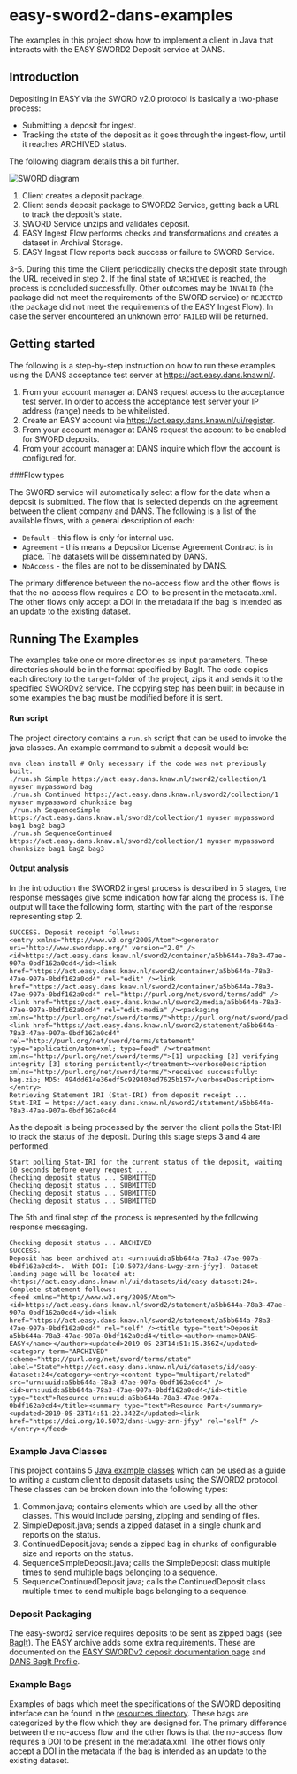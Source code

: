 easy-sword2-dans-examples
=========================

The examples in this project show how to implement a client in Java that interacts with the EASY SWORD2 Deposit service at DANS. 

Introduction
--------------------

Depositing in EASY via the SWORD v2.0 protocol is basically a two-phase process:

* Submitting a deposit for ingest.
* Tracking the state of the deposit as it goes through the ingest-flow, until it reaches ARCHIVED status.

The following diagram details this a bit further.

![SWORD diagram](https://easy.dans.knaw.nl/doc/img/sword2.png)

1. Client creates a deposit package.
2. Client sends deposit package to SWORD2 Service, getting back a URL to track the deposit's state.
3. SWORD Service unzips and validates deposit.
4. EASY Ingest Flow performs checks and transformations and creates a dataset in Archival Storage.
5. EASY Ingest Flow reports back success or failure to SWORD Service.

3-5. During this time the Client periodically checks the deposit state through the URL received in step 2. If the final state of `ARCHIVED` is reached, the process is concluded successfully. Other outcomes may be `INVALID` (the package did not meet the requirements of the SWORD service) or `REJECTED` (the package did not meet the requirements of the EASY Ingest Flow). In case the server encountered an unknown error `FAILED` will be returned. 



Getting started
-------------------------------------

The following is a step-by-step instruction on how to run these examples using the DANS
acceptance test server at https://act.easy.dans.knaw.nl/. 

1. From your account manager at DANS request access to the acceptance test server. In order to access the acceptance test server your IP address (range) needs to be whitelisted.
2. Create an EASY account via https://act.easy.dans.knaw.nl/ui/register.
3. From your account manager at DANS request the account to be enabled for SWORD deposits.
4. From your account manager at DANS inquire which flow the account is configured for.


###Flow types

The SWORD service will automatically select a flow for the data when a deposit is submitted. The flow that is selected depends on the agreement between the client company and DANS. The following is a list of the available flows, with a general description of each:

* `Default` - this flow is only for internal use.
* `Agreement` - this means a Depositor License Agreement Contract is in place. The datasets will be disseminated by DANS.
* `NoAccess` - the files are not to be disseminated by DANS. 

The primary difference between the no-access flow and the other flows is that the no-access flow requires a DOI to be present in the metadata.xml.
The other flows only accept a DOI in the metadata if the bag is intended as an update to the existing dataset.


Running The Examples
--------------------


The examples take one or more directories as input parameters. These directories should be in the format specified by BagIt. The code copies each directory to the `target`-folder of the project, zips it and sends it to the specified SWORDv2 service. The copying step has been built in because in some examples the bag must be modified before it is sent.


#### Run script

The project directory contains a `run.sh` script that can be used to invoke the java classes. An example command to submit a deposit would be: 

	mvn clean install # Only necessary if the code was not previously built.
	./run.sh Simple https://act.easy.dans.knaw.nl/sword2/collection/1 myuser mypassword bag
	./run.sh Continued https://act.easy.dans.knaw.nl/sword2/collection/1 myuser mypassword chunksize bag
	./run.sh SequenceSimple https://act.easy.dans.knaw.nl/sword2/collection/1 myuser mypassword bag1 bag2 bag3
	./run.sh SequenceContinued https://act.easy.dans.knaw.nl/sword2/collection/1 myuser mypassword chunksize bag1 bag2 bag3

#### Output analysis

In the introduction the SWORD2 ingest process is described in 5 stages, the response messages give some indication how far along the process is. The output will take the following form, starting with the part of the response representing step 2.

	SUCCESS. Deposit receipt follows:
	<entry xmlns="http://www.w3.org/2005/Atom"><generator uri="http://www.swordapp.org/" version="2.0" /><id>https://act.easy.dans.knaw.nl/sword2/container/a5bb644a-78a3-47ae-907a-0bdf162a0cd4</id><link href="https://act.easy.dans.knaw.nl/sword2/container/a5bb644a-78a3-47ae-907a-0bdf162a0cd4" rel="edit" /><link href="https://act.easy.dans.knaw.nl/sword2/container/a5bb644a-78a3-47ae-907a-0bdf162a0cd4" rel="http://purl.org/net/sword/terms/add" /><link href="https://act.easy.dans.knaw.nl/sword2/media/a5bb644a-78a3-47ae-907a-0bdf162a0cd4" rel="edit-media" /><packaging xmlns="http://purl.org/net/sword/terms/">http://purl.org/net/sword/package/BagIt</packaging><link href="https://act.easy.dans.knaw.nl/sword2/statement/a5bb644a-78a3-47ae-907a-0bdf162a0cd4" rel="http://purl.org/net/sword/terms/statement" type="application/atom+xml; type=feed" /><treatment xmlns="http://purl.org/net/sword/terms/">[1] unpacking [2] verifying integrity [3] storing persistently</treatment><verboseDescription xmlns="http://purl.org/net/sword/terms/">received successfully: bag.zip; MD5: 494dd614e36edf5c929403ed7625b157</verboseDescription></entry>
	Retrieving Statement IRI (Stat-IRI) from deposit receipt ...
	Stat-IRI = https://act.easy.dans.knaw.nl/sword2/statement/a5bb644a-78a3-47ae-907a-0bdf162a0cd4

As the deposit is being processed by the server the client polls the Stat-IRI to track the status of the deposit. During this stage steps 3 and 4 are performed. 
	
	Start polling Stat-IRI for the current status of the deposit, waiting 10 seconds before every request ...
	Checking deposit status ... SUBMITTED
	Checking deposit status ... SUBMITTED
	Checking deposit status ... SUBMITTED
	Checking deposit status ... SUBMITTED

The 5th and final step of the process is represented by the following response messaging.

	Checking deposit status ... ARCHIVED
	SUCCESS.
	Deposit has been archived at: <urn:uuid:a5bb644a-78a3-47ae-907a-0bdf162a0cd4>.  With DOI: [10.5072/dans-Lwgy-zrn-jfyy]. Dataset landing page will be located at: <https://act.easy.dans.knaw.nl/ui/datasets/id/easy-dataset:24>.
	Complete statement follows:
	<feed xmlns="http://www.w3.org/2005/Atom"><id>https://act.easy.dans.knaw.nl/sword2/statement/a5bb644a-78a3-47ae-907a-0bdf162a0cd4</id><link href="https://act.easy.dans.knaw.nl/sword2/statement/a5bb644a-78a3-47ae-907a-0bdf162a0cd4" rel="self" /><title type="text">Deposit a5bb644a-78a3-47ae-907a-0bdf162a0cd4</title><author><name>DANS-EASY</name></author><updated>2019-05-23T14:51:15.356Z</updated><category term="ARCHIVED" scheme="http://purl.org/net/sword/terms/state" label="State">http://act.easy.dans.knaw.nl/ui/datasets/id/easy-dataset:24</category><entry><content type="multipart/related" src="urn:uuid:a5bb644a-78a3-47ae-907a-0bdf162a0cd4" /><id>urn:uuid:a5bb644a-78a3-47ae-907a-0bdf162a0cd4</id><title type="text">Resource urn:uuid:a5bb644a-78a3-47ae-907a-0bdf162a0cd4</title><summary type="text">Resource Part</summary><updated>2019-05-23T14:51:22.342Z</updated><link href="https://doi.org/10.5072/dans-Lwgy-zrn-jfyy" rel="self" /></entry></feed>

### Example Java Classes

This project contains 5 [Java example classes] which can be used as a guide to writing a custom client to deposit datasets using the SWORD2 protocol. 
These classes can be broken down into the following types: 

1. Common.java; contains elements which are used by all the other classes. This would include parsing, zipping and sending of files. 
2. SimpleDeposit.java; sends a zipped dataset in a single chunk and reports on the status.   
3. ContinuedDeposit.java; sends a zipped bag in chunks of configurable size and reports on the status.
4. SequenceSimpleDeposit.java; calls the SimpleDeposit class multiple times to send multiple bags belonging to a sequence. 
5. SequenceContinuedDeposit.java; calls the ContinuedDeposit class multiple times to send multiple bags belonging to a sequence. 

[Java Example classes]: https://github.com/DANS-KNAW/easy-sword2-dans-examples/tree/master/src/main/java/nl/knaw/dans/easy/sword2examples

	
### Deposit Packaging

The easy-sword2 service requires deposits to be sent as zipped bags (see [BagIt]). The EASY archive adds some extra requirements. These are documented on the [EASY SWORDv2 deposit documentation page] and [DANS BagIt Profile]. 
  
[EASY SWORDv2 deposit documentation page]: https://easy.dans.knaw.nl/doc/sword2.html
[BagIt]: https://datatracker.ietf.org/doc/draft-kunze-bagit
[DANS BagIt Profile]: https://github.com/DANS-KNAW/dans-bagit-profile/blob/master/versions/0.0.0.md

### Example Bags

Examples of bags which meet the specifications of the SWORD depositing interface can be found in the [resources directory]. These bags are categorized by the flow which they are designed for.
The primary difference between the no-access flow and the other flows is that the no-access flow requires a DOI to be present in the metadata.xml.
The other flows only accept a DOI in the metadata if the bag is intended as an update to the existing dataset.

[resources directory]: https://github.com/DANS-KNAW/easy-sword2-dans-examples/tree/master/src/main/resources